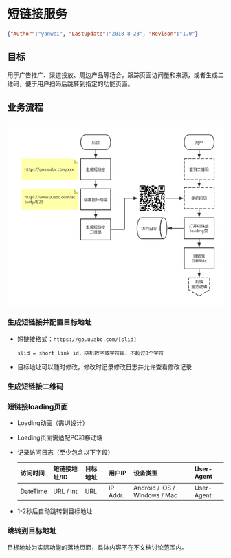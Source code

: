 # 短链接服务
<link rel="stylesheet" type="text/css" href="/Users/yanwei/Documents/yanwei.github.io/auto-number-title.css" />

```json
{"Author":"yanwei", "LastUpdate":"2018-8-23", "Revison":"1.0"}
```

## 目标
用于广告推广、渠道投放、周边产品等场合，跟踪页面访问量和来源，或者生成二维码，便于用户扫码后跳转到指定的功能页面。

## 业务流程
![业务流程](./短链接服务&推广二维码.png)

### 生成短链接并配置目标地址
* 短链接格式：`https://go.uuabc.com/[slid]`

    ```slid = short link id，随机数字或字符串，不超过8个字符```

* 目标地址可以随时修改，修改时记录修改日志并允许查看修改记录

### 生成短链接二维码

### 短链接loading页面
* Loading动画（需UI设计）
* Loading页面需适配PC和移动端
* 记录访问日志（至少包含以下字段）

    访问时间 | 短链接地址/ID | 目标地址 | 用户IP | 设备类型 | User-Agent
    ---- | ---- | ---- | ---- | ---- | ----
    DateTime | URL / int | URL | IP Addr. | Android / iOS / Windows / Mac | User-Agent

* 1-2秒后自动跳转到目标地址

### 跳转到目标地址
目标地址为实际功能的落地页面，具体内容不在不文档讨论范围内。